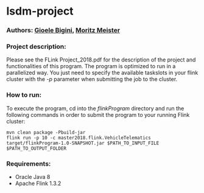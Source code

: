 # lsdm-project
### Authors: [Gioele Bigini](https://github.com/BigG-DSC), [Moritz Meister](https://github.com/moritzmeister/)

### Project description:
Please see the FLink Project_2018.pdf for the description of the project and functionalities of this program.
The program is optimized to run in a parallelized way. You just need to specify the available taskslots in your flink cluster with the *-p* parameter when submitting the job to the cluster.

### How to run:
To execute the program, cd into the *flinkProgram* directory and run the following commands in order to submit the program to your running Flink cluster:

```
mvn clean package -Pbuild-jar
flink run -p 10 -c master2018.flink.VehicleTelematics target/flinkProgram-1.0-SNAPSHOT.jar $PATH_TO_INPUT_FILE $PATH_TO_OUTPUT_FOLDER
```

### Requirements:
- Oracle Java 8 
- Apache Flink 1.3.2
